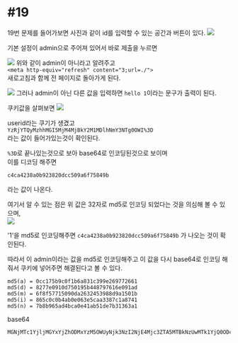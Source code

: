 #19
=
19번 문제를 들어가보면 사진과 같이 id를 입력할 수 있는 공간과 버튼이 있다.
![](https://postfiles.pstatic.net/MjAxOTEyMDRfMTc3/MDAxNTc1NDU0NjUwMjY3.xbDVao0n74g71tDMjrf-M95_z9BdUDXXaH78pG0M7XYg.q3A2hwD1pRtQy_0bZt9emXB90mdrAZljuDxklxINHcIg.JPEG.rlaeoghks823/K-018.jpg?type=w773)

기본 설정이 admin으로 주어져 있어서 바로 제출을 누르면

![](https://postfiles.pstatic.net/MjAxOTEyMDRfMiAg/MDAxNTc1NDU0NjUwMjY1.TO6xl3iDxWaN9ZfWdN8S8l4szo9uIzIfFMb4PA6cfCog.ixA3aGppb98YWvZNothueHJpplUSk0WRWfwLpfzszlwg.JPEG.rlaeoghks823/K-019.jpg?type=w773)
위와 같이 admin이 아니라고 알려주고   
`<meta http-equiv="refresh" content="3;url=./">`  
새로고침과 함께 전 페이지로 돌아가게 된다.

![](https://postfiles.pstatic.net/MjAxOTEyMDRfOTEg/MDAxNTc1NDU0NjUwMjY2.B6t-VQrQBhWpw-rFWHPVWpnxr0uWjCcc-Q3hTLeSPgUg.AJuFrRm9A5OBJswZRcMeeO8Qi8al4FkY9iFfP9YLcb4g.JPEG.rlaeoghks823/K-020.jpg?type=w773)
그러나 admin이 아닌 다른 값을 입력하면 `hello 1`이라는 문구가 출력이 된다.

쿠키값을 살펴보면
![](https://postfiles.pstatic.net/MjAxOTEyMDRfMjE4/MDAxNTc1NDU0NjUwMjcx.12i_55Ypw1xmsYsN6ICleuB5Ehoi55kEYlr5v_l0nZ0g.7SXtHRvubb75O0vVz97avCfxVIk7d1cJ10z6bF5JqaUg.JPEG.rlaeoghks823/K-021.jpg?type=w773)

userid라는 쿠기가 생겼고  
`YzRjYTQyMzhhMGI5MjM4MjBkY2M1MDlhNmY3NTg0OWI%3D`  
라는 값이 들어가있는것이 확인된다.

`%3D`로 끝나있는것으로 보아 base64로 인코딩된것으로 보이며  
이를 디코딩 해주면  

`c4ca4238a0b923820dcc509a6f75849b`  

라는 값이 나온다.

여기서 알 수 있는 점은 위 값은 32자로 md5로 인코딩 되었다는 것을 의심해 볼 수 있으며,  
![](https://postfiles.pstatic.net/MjAxOTEyMDRfMTU2/MDAxNTc1NDU0NjUwMjgx.LCEicqkDjX5OuG0MNEqUnMGsFwoRf9WNluiUeEMCf5Qg.p1Gz3hj6xPnIwjYGkzyd-7Q2dOu_O0WiJ2EoCakQsCog.JPEG.rlaeoghks823/K-022.jpg?type=w773)

'1'을 md5로 인코딩해주면 `c4ca4238a0b923820dcc509a6f75849b` 가 나오는 것이 확인된다.

따라서 이 admin이라는 값을 md5로 인코딩해주고 이 값을 다시 base64로 인코딩 해줘서 쿠키에 넣어주면 해결된다고 볼 수 있다.

```
md5(a) = 0cc175b9c0f1b6a831c399e269772661
md5(d) = 8277e0910d750195b448797616e091ad
md5(m) = 6f8f57715090da2632453988d9a1501b
md5(i) = 865c0c0b4ab0e063e5caa3387c1a8741
md5(n) = 7b8b965ad4bca0e41ab51de7b31363a1
```

base64
```
MGNjMTc1YjljMGYxYjZhODMxYzM5OWUyNjk3NzI2NjE4Mjc3ZTA5MTBkNzUwMTk1YjQ0ODc5NzYxNmUwOTFhZDZmOGY1NzcxNTA5MGRhMjYzMjQ1Mzk4OGQ5YTE1MDFiODY1YzBjMGI0YWIwZTA2M2U1Y2FhMzM4N2MxYTg3NDE3YjhiOTY1YWQ0YmNhMGU0MWFiNTFkZTdiMzEzNjNhMZDQxZDhjZDk4ZjAwYjIwNGU5ODAwOTk4ZWNmODQyN2U
```
